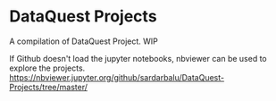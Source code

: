 # DataQuest Projects
 A compilation of DataQuest Project. WIP

If Github doesn't load the jupyter notebooks, nbviewer can be used to explore the projects.
https://nbviewer.jupyter.org/github/sardarbalu/DataQuest-Projects/tree/master/
